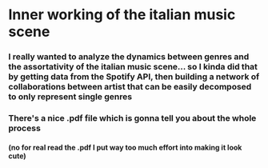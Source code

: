 # Inner working of the italian music scene

### I really wanted to analyze the dynamics between genres and the assortativity of the italian music scene... so I kinda did that by getting data from the Spotify API, then building a network of collaborations between artist that can be easily decomposed to only represent single genres
### There's a nice .pdf file which is gonna tell you about the whole process
#### (no for real read the .pdf I put way too much effort into making it look cute)
